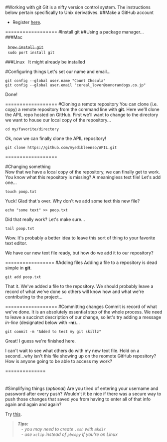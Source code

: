 #Working with git
Git is a nifty version control system.  The instructions below pertain specifically to Unix derivatives.
##Make a GitHub account 
- Register [here](https://github.com).  

==================
#Install git 
##Using a package manager...  
###Mac  

&nbsp;&nbsp;~~`brew install git`~~  
&nbsp;&nbsp;`sudo port install git`

###Linux 
&nbsp;&nbsp;It might already be installed

#Configuring things
Let's set our name and email...  

`git config --global user.name "Count Chocula"`  
`git config --global user.email "cereal_lover@sonorandogs.co.jp"`

Done!  

==================
#Cloning a remote repository
You can clone (i.e. copy) a remote repository from the command line with **git**.  Here we'll clone the APIL repo hosted on GitHub. 
First we'll want to change to the directory we want to house our local copy of the repository...  

`cd my/favorite/directory`  

Ok, now we can finally clone the APIL repository! 
 
`git clone https://github.com/myedibleenso/APIL.git`



==================

#Changing something  
Now that we have a local copy of the repository, we can finally get to work.  You know what this repository is missing?  A meaningless text file!  Let's add one...  

`touch poop.txt`

Yuck!  Glad that's over.  Why don't we add some text this new file?

`echo "some text" >> poop.txt`  

Did that really work?  Let's make sure...  

`tail poop.txt`  

Wow.  It's probably a better idea to leave this sort of thing to your favorite text editor.  

We have our new text file ready, but how do we add it to our repository?  

=================
#Adding files
Adding a file to a repository is dead simple in **git**.  

`git add poop.txt`  

That it.  We've added a file to the repository.  We should probably leave a record of what we've done so others will know how and what we're contributing to the project... 

==================
#Committing changes
Commit is record of what we've done.  It is an absolutely essential step of the whole process.  We need to leave a succinct description of our change, so let's try adding a message *in-line* (designated below with **-m**)...

`git commit -m "Added to test my git skillz"`  

Great!  I guess we're finished here.  

I can't wait to see what others do with my new text file.  Hold on a second...why isn't this file showing up on the reomote GitHub repository?  How is anyone going to be able to access my work?  
  
==============
# 


#Simplifying things (*optional*)
Are you tired of entering your username and password after every push?  Wouldn't it be nice if there was a secure way to push those changes that saved you from having to enter all of that info again and again and again?  

Try [this](https://help.github.com/articles/generating-ssh-keys).
>***Tips:***  
	  *&nbsp;&nbsp;&nbsp;- you may need to create `.ssh` with `mkdir`*  
	  *&nbsp;&nbsp;&nbsp;- use `xclip` instead of `pbcopy` if you're on Linux*
